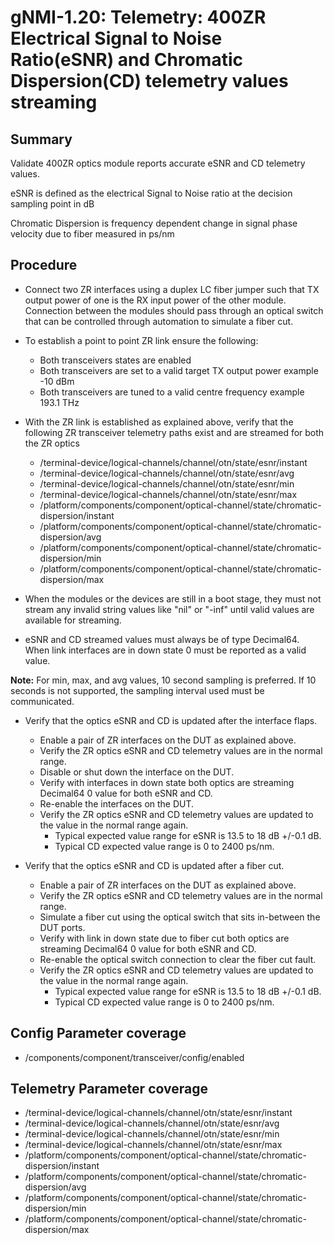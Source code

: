 # gNMI-1.20: Telemetry: 400ZR Electrical Signal to Noise Ratio(eSNR) and Chromatic Dispersion(CD) telemetry values streaming

## Summary

Validate 400ZR optics module reports accurate eSNR and CD telemetry values.

eSNR is defined as the electrical Signal to Noise ratio at the decision
sampling point in dB

Chromatic Dispersion is frequency dependent change in signal phase velocity due
to fiber measured in ps/nm 

## Procedure

*   Connect two ZR interfaces using a duplex LC fiber jumper such that TX
    output power of one is the RX input power of the other module. Connection
    between the modules should pass through an optical switch that can be
    controlled through automation to simulate a fiber cut.  
*   To establish a point to point ZR link ensure the following:
      * Both transceivers states are enabled
      * Both transceivers are set to a valid target TX output power
        example -10 dBm
      * Both transceivers are tuned to a valid centre frequency
        example 193.1 THz
*   With the ZR link is established as explained above, verify that the
    following ZR transceiver telemetry paths exist and are streamed for both
    the ZR optics
    *   /terminal-device/logical-channels/channel/otn/state/esnr/instant
    *   /terminal-device/logical-channels/channel/otn/state/esnr/avg
    *   /terminal-device/logical-channels/channel/otn/state/esnr/min
    *   /terminal-device/logical-channels/channel/otn/state/esnr/max
    *   /platform/components/component/optical-channel/state/chromatic-dispersion/instant
    *   /platform/components/component/optical-channel/state/chromatic-dispersion/avg
    *   /platform/components/component/optical-channel/state/chromatic-dispersion/min
    *   /platform/components/component/optical-channel/state/chromatic-dispersion/max

*   When the modules or the devices are still in a boot stage, they must not
    stream any invalid string values like "nil" or "-inf" until valid values
    are available for streaming.

*   eSNR and CD streamed values must always be of type Decimal64.
    When link interfaces are in down state 0 must be reported as a valid
    value.

**Note:** For min, max, and avg values, 10 second sampling is preferred. If 
          10 seconds is not supported, the sampling interval used must be
          communicated.


*   Verify that the optics eSNR and CD is updated after the interface flaps.

    *   Enable a pair of ZR interfaces on the DUT as explained above.
    *   Verify the ZR optics eSNR and CD telemetry values are in the normal range.
    *   Disable or shut down the interface on the DUT.
    *   Verify with interfaces in down state both optics are streaming Decimal64 0
        value for both eSNR and CD.
    *   Re-enable the interfaces on the DUT.
    *   Verify the ZR optics eSNR and CD telemetry values are updated to the
        value in the normal range again.
        * Typical expected value range for eSNR is 13.5 to
          18 dB +/-0.1 dB.
        * Typical CD expected value range is 0 to 2400 ps/nm.

*   Verify that the optics eSNR and CD is updated after a fiber cut.

    *   Enable a pair of ZR interfaces on the DUT as explained above.
    *   Verify the ZR optics eSNR and CD telemetry values are in the normal
        range.
    *   Simulate a fiber cut using the optical switch that sits in-between the
        DUT ports.
    *   Verify with link in down state due to fiber cut both optics are streaming
        Decimal64 0 value for both eSNR and CD.
    *   Re-enable the optical switch connection to clear the fiber cut fault.
    *   Verify the ZR optics eSNR and CD telemetry values are updated to the value in the normal
        range again.
        * Typical expected value range for eSNR is 13.5 to
          18 dB +/-0.1 dB.
        * Typical CD expected value range is 0 to 2400 ps/nm.

## Config Parameter coverage

*   /components/component/transceiver/config/enabled

## Telemetry Parameter coverage

*   /terminal-device/logical-channels/channel/otn/state/esnr/instant
*   /terminal-device/logical-channels/channel/otn/state/esnr/avg
*   /terminal-device/logical-channels/channel/otn/state/esnr/min
*   /terminal-device/logical-channels/channel/otn/state/esnr/max
*   /platform/components/component/optical-channel/state/chromatic-dispersion/instant
*   /platform/components/component/optical-channel/state/chromatic-dispersion/avg
*   /platform/components/component/optical-channel/state/chromatic-dispersion/min
*   /platform/components/component/optical-channel/state/chromatic-dispersion/max